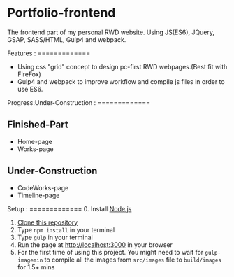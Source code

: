 # Portfolio-frontend
The frontend part of my personal RWD website. Using JS(ES6), JQuery, GSAP, SASS/HTML, Gulp4 and webpack.

Features :  =============
* Using css "grid" concept to design pc-first RWD webpages.(Best fit with FireFox)
* Gulp4 and webpack to improve workflow and compile js files in order to use ES6.

Progress:Under-Construction :  =============

## Finished-Part
* Home-page
* Works-page

## Under-Construction
* CodeWorks-page
* Timeline-page


Setup :  =============
0. Install [Node.js](https://nodejs.org/en/download/)
1. [Clone this repository](https://docs.github.com/en/free-pro-team@latest/github/creating-cloning-and-archiving-repositories/cloning-a-repository)
2. Type `npm install` in your terminal
3. Type `gulp` in your terminal 
4. Run the page at [http://localhost:3000](http://localhost:3000) in your browser
5. For the first time of using this project. You might need to wait for `gulp-imagemin` to compile all the images from  `src/images` file to `build/images` for 1.5+ mins





